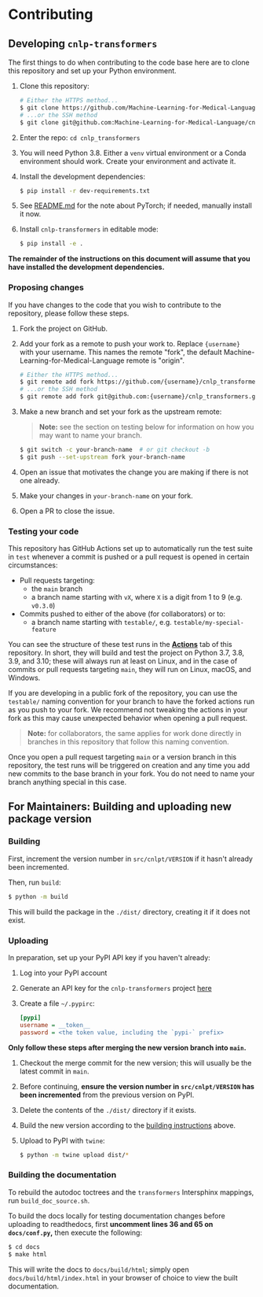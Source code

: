 # Contributing

## Developing `cnlp-transformers`

The first things to do when contributing to the code base here are to
clone this repository and set up your Python environment.

1. Clone this repository:
   ```sh
   # Either the HTTPS method...
   $ git clone https://github.com/Machine-Learning-for-Medical-Language/cnlp_transformers.git
   # ...or the SSH method
   $ git clone git@github.com:Machine-Learning-for-Medical-Language/cnlp_transformers.git
   ```

2. Enter the repo: `cd cnlp_transformers`

3. You will need Python 3.8. Either a `venv` virtual environment or a
   Conda environment should work. Create your environment and activate 
   it.

4. Install the development dependencies: 
   ```sh
   $ pip install -r dev-requirements.txt
   ```
   
5. See [README.md](README.md) for the note about PyTorch; 
   if needed, manually install it now.

6. Install `cnlp-transformers` in editable mode: 
   ```sh
   $ pip install -e .
   ```

**The remainder of the instructions on this document will assume that
you have installed the development dependencies.**

### Proposing changes

If you have changes to the code that you wish to contribute to the
repository, please follow these steps.

1. Fork the project on GitHub.

2. Add your fork as a remote to push your work to. Replace
   `{username}` with your username. This names the remote "fork", the
   default Machine-Learning-for-Medical-Language remote is "origin".
   ```sh
   # Either the HTTPS method...
   $ git remote add fork https://github.com/{username}/cnlp_transformers.git
   # ...or the SSH method
   $ git remote add fork git@github.com:{username}/cnlp_transformers.git
   ```

3. Make a new branch and set your fork as the upstream remote:
   > **Note:** see the section on testing below for information 
   > on how you may want to name your branch.
   ```sh
   $ git switch -c your-branch-name  # or git checkout -b
   $ git push --set-upstream fork your-branch-name
   ```

4. Open an issue that motivates the change you are making if there is
   not one already.

5. Make your changes in `your-branch-name` on your fork.

6. Open a PR to close the issue.

### Testing your code

This repository has GitHub Actions set up to automatically run the test 
suite in `test` whenever a commit is pushed or a pull request is opened 
in certain circumstances:

* Pull requests targeting:
  * the `main` branch
  * a branch name starting with `vX`, where `X` is a digit 
  from 1 to 9 (e.g. `v0.3.0`)
* Commits pushed to either of the above (for collaborators) or to:
  * a branch name starting with `testable/`, e.g. `testable/my-special-feature`

You can see the structure of these test runs in the 
[**Actions**](https://github.com/Machine-Learning-for-Medical-Language/cnlp_transformers/actions) 
tab of this repository. In short, they will build and test the project
on Python 3.7, 3.8, 3.9, and 3.10; these will always run at least on 
Linux, and in the case of commits or pull requests targeting `main`,
they will run on Linux, macOS, and Windows.

If you are developing in a public fork of the repository, you can use 
the `testable/` naming convention for your branch to have the forked 
actions run as you push to your fork. We recommend not tweaking the 
actions in your fork as this may cause unexpected behavior when opening
a pull request.

> **Note:** for collaborators, the same applies for work done directly 
> in branches in this repository that follow this naming convention.

Once you open a pull request targeting `main` or a version branch in
this repository, the test runs will be triggered on creation and any 
time you add new commits to the base branch in your fork. You do not
need to name your branch anything special in this case.

## For Maintainers: Building and uploading new package version

### Building

First, increment the version number in `src/cnlpt/VERSION` if it hasn't
already been incremented.

Then, run `build`:

```sh
$ python -m build
```

This will build the package in the `./dist/` directory, creating it if
it does not exist.

### Uploading

In preparation, set up your PyPI API key if you haven't already:

1. Log into your PyPI account

2. Generate an API key for the `cnlp-transformers` project
   [here](https://pypi.org/manage/account/#api-tokens)

3. Create a file `~/.pypirc`:
   ```cfg
   [pypi]
   username = __token__
   password = <the token value, including the `pypi-` prefix>
   ```

**Only follow these steps after merging the new version branch into 
`main`.**

1. Checkout the merge commit for the new version; this will usually
   be the latest commit in `main`.

2. Before continuing, **ensure the version number in `src/cnlpt/VERSION`
   has been incremented** from the previous version on PyPI.

3. Delete the contents of the `./dist/` directory if it exists.

4. Build the new version according to the
   [building instructions](#Building) above.

5. Upload to PyPI with `twine`:
   ```sh
   $ python -m twine upload dist/*
   ```

### Building the documentation

To rebuild the autodoc toctrees and the `transformers` Intersphinx 
mappings, run `build_doc_source.sh`.

To build the docs locally for testing documentation changes before 
uploading to readthedocs, first **uncomment lines 36 and 65 on 
`docs/conf.py`,** then execute the following:

```sh
$ cd docs
$ make html
```

This will write the docs to `docs/build/html`; simply open 
`docs/build/html/index.html` in your browser of choice to view the 
built documentation.
